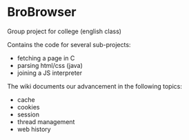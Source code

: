 # BroBrowser
Group project for college (english class)

Contains the code for several sub-projects:


- fetching a page in C
- parsing html/css (java)
- joining a JS interpreter

The wiki documents our advancement in the following topics:

- cache
- cookies
- session
- thread management
- web history

